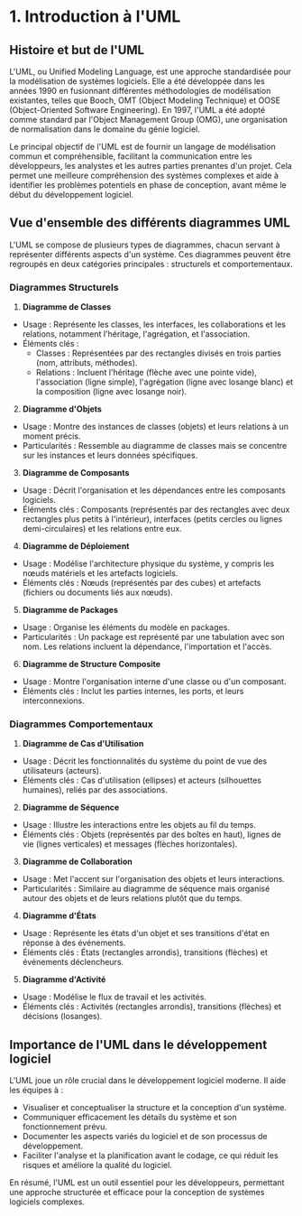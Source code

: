 # 1. Introduction à l'UML

## Histoire et but de l'UML
L'UML, ou Unified Modeling Language, est une approche standardisée pour la modélisation de systèmes logiciels. Elle a été développée dans les années 1990 en fusionnant différentes méthodologies de modélisation existantes, telles que Booch, OMT (Object Modeling Technique) et OOSE (Object-Oriented Software Engineering). En 1997, l'UML a été adopté comme standard par l'Object Management Group (OMG), une organisation de normalisation dans le domaine du génie logiciel.

Le principal objectif de l'UML est de fournir un langage de modélisation commun et compréhensible, facilitant la communication entre les développeurs, les analystes et les autres parties prenantes d'un projet. Cela permet une meilleure compréhension des systèmes complexes et aide à identifier les problèmes potentiels en phase de conception, avant même le début du développement logiciel.

## Vue d'ensemble des différents diagrammes UML
L'UML se compose de plusieurs types de diagrammes, chacun servant à représenter différents aspects d'un système. Ces diagrammes peuvent être regroupés en deux catégories principales : structurels et comportementaux.

### Diagrammes Structurels

1. **Diagramme de Classes**
- Usage : Représente les classes, les interfaces, les collaborations et les relations, notamment l'héritage, l'agrégation, et l'association.
- Éléments clés :
  - Classes : Représentées par des rectangles divisés en trois parties (nom, attributs, méthodes).
  - Relations : Incluent l'héritage (flèche avec une pointe vide), l'association (ligne simple), l'agrégation (ligne avec losange blanc) et la composition (ligne avec losange noir).

2. **Diagramme d'Objets**
- Usage : Montre des instances de classes (objets) et leurs relations à un moment précis.
- Particularités : Ressemble au diagramme de classes mais se concentre sur les instances et leurs données spécifiques.

3. **Diagramme de Composants**
- Usage : Décrit l'organisation et les dépendances entre les composants logiciels.
- Éléments clés : Composants (représentés par des rectangles avec deux rectangles plus petits à l'intérieur), interfaces (petits cercles ou lignes demi-circulaires) et les relations entre eux.

4. **Diagramme de Déploiement**
- Usage : Modélise l'architecture physique du système, y compris les nœuds matériels et les artefacts logiciels.
- Éléments clés : Nœuds (représentés par des cubes) et artefacts (fichiers ou documents liés aux nœuds).

5. **Diagramme de Packages**
- Usage : Organise les éléments du modèle en packages.
- Particularités : Un package est représenté par une tabulation avec son nom. Les relations incluent la dépendance, l'importation et l'accès.

6. **Diagramme de Structure Composite**
- Usage : Montre l'organisation interne d'une classe ou d'un composant.
- Éléments clés : Inclut les parties internes, les ports, et leurs interconnexions.


### Diagrammes Comportementaux

1. **Diagramme de Cas d'Utilisation**
- Usage : Décrit les fonctionnalités du système du point de vue des utilisateurs (acteurs).
- Éléments clés : Cas d'utilisation (ellipses) et acteurs (silhouettes humaines), reliés par des associations.

2. **Diagramme de Séquence**
- Usage : Illustre les interactions entre les objets au fil du temps.
- Éléments clés : Objets (représentés par des boîtes en haut), lignes de vie (lignes verticales) et messages (flèches horizontales).

3. **Diagramme de Collaboration**
- Usage : Met l'accent sur l'organisation des objets et leurs interactions.
- Particularités : Similaire au diagramme de séquence mais organisé autour des objets et de leurs relations plutôt que du temps.

4. **Diagramme d'États**
- Usage : Représente les états d'un objet et ses transitions d'état en réponse à des événements.
- Éléments clés : États (rectangles arrondis), transitions (flèches) et événements déclencheurs.

5. **Diagramme d'Activité**
- Usage : Modélise le flux de travail et les activités.
- Éléments clés : Activités (rectangles arrondis), transitions (flèches) et décisions (losanges).

## Importance de l'UML dans le développement logiciel
L'UML joue un rôle crucial dans le développement logiciel moderne. Il aide les équipes à :
- Visualiser et conceptualiser la structure et la conception d'un système.
- Communiquer efficacement les détails du système et son fonctionnement prévu.
- Documenter les aspects variés du logiciel et de son processus de développement.
- Faciliter l'analyse et la planification avant le codage, ce qui réduit les risques et améliore la qualité du logiciel.

En résumé, l'UML est un outil essentiel pour les développeurs, permettant une approche structurée et efficace pour la conception de systèmes logiciels complexes.
